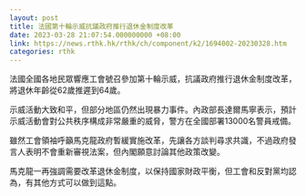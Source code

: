 ```yaml
---
layout: post
title: 法國第十輪示威抗議政府推行退休金制度改革
date: 2023-03-28 21:07:54.000000000 +08:00
link: https://news.rthk.hk/rthk/ch/component/k2/1694002-20230328.htm
categories: rthk
---
```


法國全國各地民眾響應工會號召參加第十輪示威，抗議政府推行退休金制度改革，將退休年齡從62歲推遲到64歲。

示威活動大致和平，但部分地區仍然出現暴力事件。內政部長達爾馬寧表示，預計示威活動會對公共秩序構成非常嚴重的威脅，警方在全國部署13000名警員戒備。

雖然工會領袖呼籲馬克龍政府暫緩實施改革，先讓各方談判尋求共識，不過政府發言人表明不會重新審視法案，但內閣願意討論其他政策改變。

馬克龍一再強調需要改革退休金制度，以保持國家財政平衡，但工會和反對黨均認為，有其他方式可以做到這點。
